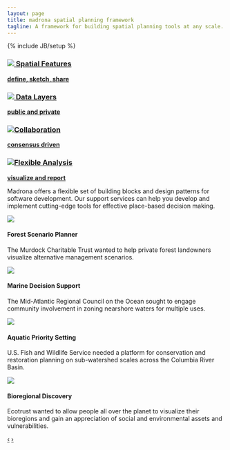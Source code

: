 ```yaml
---
layout: page
title: madrona spatial planning framework
tagline: A framework for building spatial planning tools at any scale.
---
```

{% include JB/setup %}
<div class="row">
  <div class="span6">
    <div class="bugs">
      <div class="row">
        <div class="span3">
          <a href="{{ BASE_PATH }}/technology/#spatial_features">
            <div class="bug">
              <div class="row">
                <div class="header">
                  <h3><img src="{{ BASE_PATH }}/assets/img/features.png">
                    <span>Spatial&nbsp;Features</span>
                  </h3>
                </div>
                <div class="text">
                  <p><strong>define, sketch, share</strong></p>
                </div>
              </div>
            </div>
          </a>
        </div>
        <div class="span3">
            <a href="{{ BASE_PATH }}/technology/#data_layers">
            <div class="bug">
              <div class="row">
                <div class="header">
                  <h3><img src="{{ BASE_PATH }}/assets/img/layers.png">
                    <span>Data Layers</span>
                  </h3>
                </div>
                <div class="text">
                  <p><strong>public and private</strong></p>
                </div>
              </div>
            </div>
          </a>
        </div>
      </div>
      <div class="row">
        <div class="span3">
          <a href="{{ BASE_PATH }}/technology/#collaboration">
            <div class="bug">
              <div class="row">
                <div class="header">
                  <h3><img src="{{ BASE_PATH }}/assets/img/collaboration.png"><span class="wide">Collaboration</span></h3>
                </div>
                <div class="text">
                  <p><strong>consensus driven</strong></p>
                </div>
              </div>
            </div>
          </a>
        </div>
        <div class="span3">
          <a href="{{ BASE_PATH }}/technology/#flexible_analysis">
            <div class="bug">
              <div class="row">
                <div class="header">
                  <h3><img src="{{ BASE_PATH }}/assets/img/analysis.png"><span class="wide">Flexible Analysis</span></h3>
                </div>
                <div class="text">
                  <p><strong>visualize and report</strong></p>
                </div>
              </div>
            </div>
          </a>
        </div>
      </div>
    </div>
    <div class="row">
      <div class="span6">
        <p class="madrona-text">Madrona offers a flexible set of building blocks and design patterns for software development. Our support services can help you develop and implement cutting-edge tools for effective place-based decision making.</p>
      </div>
    </div>
  </div>
  <div class="span6">
    <div id="showcase" class="carousel">
    <!-- Carousel items -->
      <div class="carousel-inner">
      <div class="active item">
        <img src="{{ BASE_PATH }}/assets/img/fsp.png">
        <div class="carousel-caption">
          <h4>Forest Scenario Planner</h4>
          <p>The Murdock Charitable Trust wanted to help private forest landowners visualize alternative management scenarios.</p>
        </div>
      </div>
      <div class="item">
        <img src="{{BASE_PATH}}/assets/img/experience/windmill-ocean.jpg">
        <div class="carousel-caption">
          <h4>Marine Decision Support</h4>
          <p>The Mid-Atlantic Regional Council on the Ocean sought to engage community involvement in zoning nearshore waters for multiple uses.</p>
        </div>
      </div>
      <div class="item">
        <img src="{{BASE_PATH}}/assets/img/experience/wwri.png">
        <div class="carousel-caption">
          <h4>Aquatic Priority Setting</h4>
          <p>U.S. Fish and Wildlife Service needed a platform for conservation and restoration planning on sub-watershed scales across the Columbia River Basin.</p>
        </div>
      </div>
      <div class="item">
        <img src="{{ BASE_PATH }}/assets/img/fsp.png">
        <div class="carousel-caption">
          <h4>Bioregional Discovery</h4>
          <p>Ecotrust wanted to allow people all over the planet to visualize their bioregions and gain an appreciation of social and environmental assets and vulnerabilities.</p>
        </div>
      </div>
    </div>
    <!-- Carousel nav -->
    <a class="carousel-control left" href="#showcase" data-slide="prev">&lsaquo;</a>
    <a class="carousel-control right" href="#showcase" data-slide="next">&rsaquo;</a>
    </div>
   </div>
</div>


<script>
  $(window).load(function() {
    $('.carousel').carousel({
      interval: 8000
    })
    
  });
</script>
